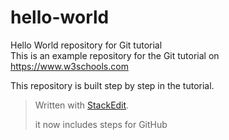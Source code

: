 ﻿# hello-world  
Hello World repository for Git tutorial  
This is an example repository for the Git tutorial on https://www.w3schools.com  
  
This repository is built step by step in the tutorial.
> Written with [StackEdit](https://stackedit.io/).
>
> it now includes steps for GitHub
